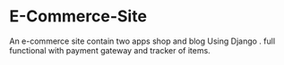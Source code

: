 # E-Commerce-Site
An e-commerce site contain two apps shop and blog Using Django .
full functional with payment gateway and tracker of items.

